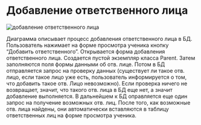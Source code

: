 # Добавление ответственного лица
![](https://github.com/AnastasiaDDM/education/tree/master/img/dgr.seqAddPar.png "добавление ответственного лица")

Диаграмма описывает процесс добавления ответственного лица в БД. Пользователь нажимает на форме просмотра ученика кнопку “Добавить ответственного”. Открывается форма добавления ответственного лица. Создается пустой экземпляр класса Parent. Затем заполняются поля формы данными об отв. лице. Потом в БД отправляется запрос на проверку данных (существует ли такое отв. лицо, если такое лицо уже есть, пользователь информируется о том, что добавить такое отв. Лицо невозможно). Если проверка ничего не возвращает, значит, что такого отв. лица в БД еще нет, а значит добавление выполняется. В дальнейшем к БД оправляется еще один запрос на получение возможных отв. лиц. После того, как возможные отв. лица найдены, они автоматически вставляются в таблицу ответственных лиц на форме просмотра ученика. 